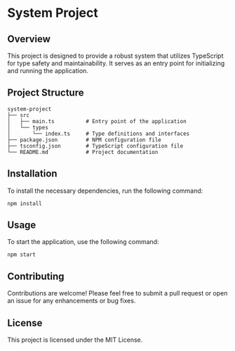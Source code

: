 # System Project

## Overview
This project is designed to provide a robust system that utilizes TypeScript for type safety and maintainability. It serves as an entry point for initializing and running the application.

## Project Structure
```
system-project
├── src
│   ├── main.ts          # Entry point of the application
│   └── types
│       └── index.ts     # Type definitions and interfaces
├── package.json         # NPM configuration file
├── tsconfig.json        # TypeScript configuration file
└── README.md            # Project documentation
```

## Installation
To install the necessary dependencies, run the following command:

```
npm install
```

## Usage
To start the application, use the following command:

```
npm start
```

## Contributing
Contributions are welcome! Please feel free to submit a pull request or open an issue for any enhancements or bug fixes.

## License
This project is licensed under the MIT License.